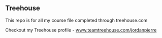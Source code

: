 ## Treehouse

This repo is for all my course file completed through treehouse.com

Checkout my Treehouse profile - www.teamtreehouse.com/jordanpierre
